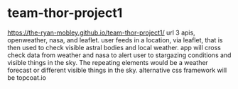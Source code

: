 # team-thor-project1
https://the-ryan-mobley.github.io/team-thor-project1/ url
3 apis, openweather, nasa, and leaflet.
user feeds in a location, via leaflet, that is then used to check visible astral bodies and local weather.
app will cross check data from weather and nasa to alert user to stargazing conditions and visible things in the sky.
The repeating elements would be a weather forecast or different visible things in the sky.
alternative css framework will be topcoat.io
